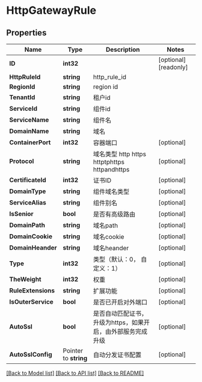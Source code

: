 # HttpGatewayRule

## Properties

Name | Type | Description | Notes
------------ | ------------- | ------------- | -------------
**ID** | **int32** |  | [optional] [readonly] 
**HttpRuleId** | **string** | http_rule_id | 
**RegionId** | **string** | region id | 
**TenantId** | **string** | 租户id | 
**ServiceId** | **string** | 组件id | 
**ServiceName** | **string** | 组件名 | 
**DomainName** | **string** | 域名 | 
**ContainerPort** | **int32** | 容器端口 | [optional] 
**Protocol** | **string** | 域名类型 http https httptphttps httpandhttps | [optional] 
**CertificateId** | **int32** | 证书ID | [optional] 
**DomainType** | **string** | 组件域名类型 | [optional] 
**ServiceAlias** | **string** | 组件别名 | [optional] 
**IsSenior** | **bool** | 是否有高级路由 | [optional] 
**DomainPath** | **string** | 域名path | [optional] 
**DomainCookie** | **string** | 域名cookie | [optional] 
**DomainHeander** | **string** | 域名heander | [optional] 
**Type** | **int32** | 类型（默认：0， 自定义：1） | [optional] 
**TheWeight** | **int32** | 权重 | [optional] 
**RuleExtensions** | **string** | 扩展功能 | [optional] 
**IsOuterService** | **bool** | 是否已开启对外端口 | [optional] 
**AutoSsl** | **bool** | 是否自动匹配证书，升级为https，如果开启，由外部服务完成升级 | [optional] 
**AutoSslConfig** | Pointer to **string** | 自动分发证书配置 | [optional] 

[[Back to Model list]](../README.md#documentation-for-models) [[Back to API list]](../README.md#documentation-for-api-endpoints) [[Back to README]](../README.md)


